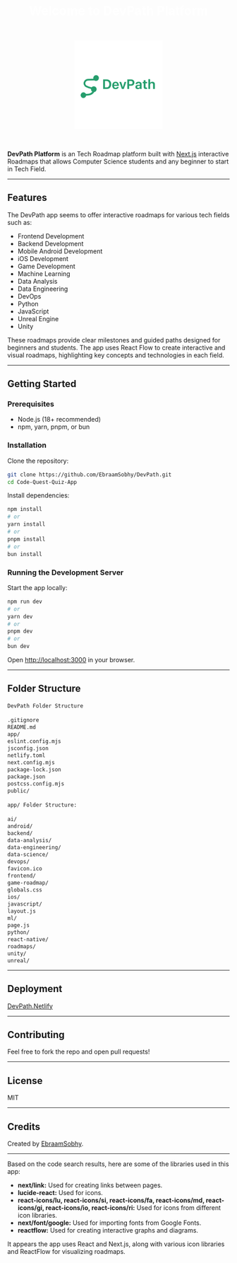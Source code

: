 <div align="center">
  <h1 style="color: white">Welcome to DevPath Platform</h1>
<br>
  <p align="center">
  <img src="public/DevPathLogo.png" alt="image" width="200" height="200">
    </p>
</div>
<br>

**DevPath Platform** is an Tech Roadmap platform built with [Next.js](https://nextjs.org) interactive Roadmaps that allows Computer Science students and any beginner to start in Tech Field.

---

## Features

The DevPath app seems to offer interactive roadmaps for various tech fields such as:

*   Frontend Development
*   Backend Development
*   Mobile Android Development
*   iOS Development
*   Game Development
*   Machine Learning
*   Data Analysis
*   Data Engineering
*   DevOps
*   Python
*   JavaScript
*   Unreal Engine
*   Unity

These roadmaps provide clear milestones and guided paths designed for beginners and students. The app uses React Flow to create interactive and visual roadmaps, highlighting key concepts and technologies in each field.

---

## Getting Started

### Prerequisites

- Node.js (18+ recommended)
- npm, yarn, pnpm, or bun

### Installation

Clone the repository:

```bash
git clone https://github.com/EbraamSobhy/DevPath.git
cd Code-Quest-Quiz-App
```

Install dependencies:

```bash
npm install
# or
yarn install
# or
pnpm install
# or
bun install
```

### Running the Development Server

Start the app locally:

```bash
npm run dev
# or
yarn dev
# or
pnpm dev
# or
bun dev
```

Open [http://localhost:3000](http://localhost:3000) in your browser.

---

## Folder Structure

```
DevPath Folder Structure

.gitignore
README.md
app/
eslint.config.mjs
jsconfig.json
netlify.toml
next.config.mjs
package-lock.json
package.json
postcss.config.mjs
public/

app/ Folder Structure:

ai/
android/
backend/
data-analysis/
data-engineering/
data-science/
devops/
favicon.ico
frontend/
game-roadmap/
globals.css
ios/
javascript/
layout.js
ml/
page.js
python/
react-native/
roadmaps/
unity/
unreal/
```

---

## Deployment

[DevPath.Netlify](https://roadtodev.netlify.app/)

---

## Contributing

Feel free to fork the repo and open pull requests!

---

## License

MIT

---

## Credits

Created by [EbraamSobhy](https://github.com/EbraamSobhy).

---

Based on the code search results, here are some of the libraries used in this app:

*   **next/link:** Used for creating links between pages.
*   **lucide-react:** Used for icons.
*   **react-icons/lu, react-icons/si, react-icons/fa, react-icons/md, react-icons/gi, react-icons/io, react-icons/ri:** Used for icons from different icon libraries.
*   **next/font/google:** Used for importing fonts from Google Fonts.
*   **reactflow:** Used for creating interactive graphs and diagrams.

It appears the app uses React and Next.js, along with various icon libraries and ReactFlow for visualizing roadmaps.